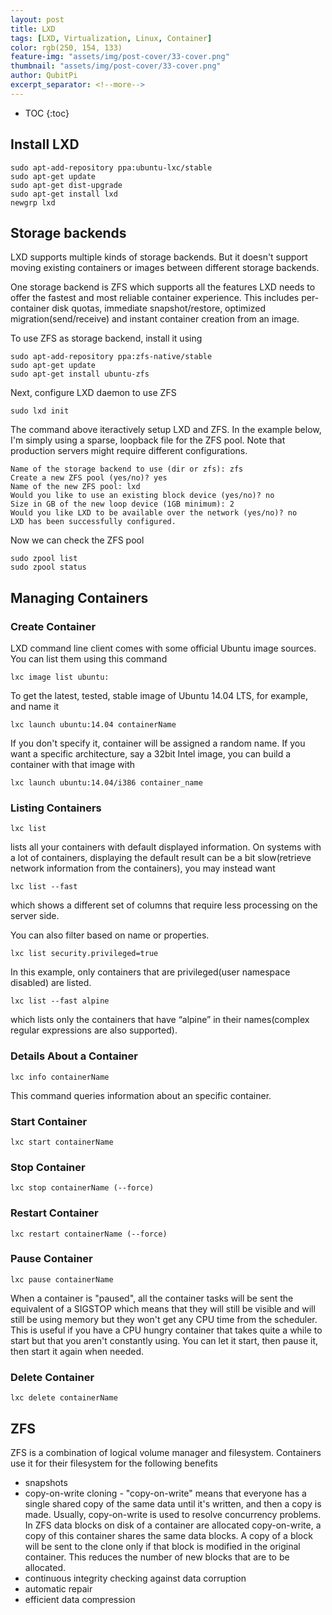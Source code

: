 ```yaml
---
layout: post
title: LXD
tags: [LXD, Virtualization, Linux, Container]
color: rgb(250, 154, 133)
feature-img: "assets/img/post-cover/33-cover.png"
thumbnail: "assets/img/post-cover/33-cover.png"
author: QubitPi
excerpt_separator: <!--more-->
---
```


<!--more-->

* TOC
{:toc}

## Install LXD

    sudo apt-add-repository ppa:ubuntu-lxc/stable
    sudo apt-get update
    sudo apt-get dist-upgrade
    sudo apt-get install lxd
    newgrp lxd
  
## Storage backends

LXD supports multiple kinds of storage backends. But it doesn't support moving existing containers or images between
different storage backends.

One storage backend is ZFS which supports all the features LXD needs to offer the fastest and most reliable container
experience. This includes per-container disk quotas, immediate snapshot/restore, optimized migration(send/receive) and
instant container creation from an image.

To use ZFS as storage backend, install it using

    sudo apt-add-repository ppa:zfs-native/stable
    sudo apt-get update
    sudo apt-get install ubuntu-zfs
    
Next, configure LXD daemon to use ZFS

    sudo lxd init
    
The command above iteractively setup LXD and ZFS. In the example below, I'm simply using a sparse, loopback file for the
ZFS pool. Note that production servers might require different configurations.

    Name of the storage backend to use (dir or zfs): zfs
    Create a new ZFS pool (yes/no)? yes
    Name of the new ZFS pool: lxd
    Would you like to use an existing block device (yes/no)? no
    Size in GB of the new loop device (1GB minimum): 2
    Would you like LXD to be available over the network (yes/no)? no
    LXD has been successfully configured.
    
Now we can check the ZFS pool

    sudo zpool list
    sudo zpool status
    
## Managing Containers

### Create Container

LXD command line client comes with some official Ubuntu image sources. You can list them using this command

    lxc image list ubuntu:

To get the latest, tested, stable image of Ubuntu 14.04 LTS, for example, and name it

    lxc launch ubuntu:14.04 containerName
    
If you don't specify it, container will be assigned a random name. If you want a specific architecture, say a 32bit
Intel image, you can build a container with that image with

    lxc launch ubuntu:14.04/i386 container_name
    
### Listing Containers

    lxc list
    
lists all your containers with default displayed information. On systems with a lot of containers, displaying the
default result can be a bit slow(retrieve network information from the containers), you may instead want

    lxc list --fast
    
which shows a different set of columns that require less processing on the server side.

You can also filter based on name or properties.

    lxc list security.privileged=true
    
In this example, only containers that are privileged(user namespace disabled) are listed.

    lxc list --fast alpine
    
which lists only the containers that have “alpine” in their names(complex regular expressions are also supported).

### Details About a Container

    lxc info containerName
    
This command queries information about an specific container.

### Start Container

    lxc start containerName
    
### Stop Container

    lxc stop containerName (--force)
    
### Restart Container

    lxc restart containerName (--force)
    
### Pause Container

    lxc pause containerName
    
When a container is "paused", all the container tasks will be sent the equivalent of a SIGSTOP which means that they
will still be visible and will still be using memory but they won't get any CPU time from the scheduler. This is useful
if you have a CPU hungry container that takes quite a while to start but that you aren't constantly using. You can let
it start, then pause it, then start it again when needed.

### Delete Container

    lxc delete containerName
    
## ZFS

ZFS is a combination of logical volume manager and filesystem. Containers use it for their filesystem for the following
benefits

* snapshots
* copy-on-write cloning - "copy-on-write" means that everyone has a single shared copy of the same data until it's
  written, and then a copy is made. Usually, copy-on-write is used to resolve concurrency problems. In ZFS data blocks
  on disk of a container are allocated copy-on-write, a copy of this container shares the same data blocks. A copy of a
  block will be sent to the clone only if that block is modified in the original container. This reduces the number of
  new blocks that are to be allocated.
* continuous integrity checking against data corruption
* automatic repair
* efficient data compression
